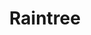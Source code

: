 ---
title: Raintree
phone: (408) 296-7578
website: www.raintreesanjose.com
management: PinnacleAMS
tags: []
---